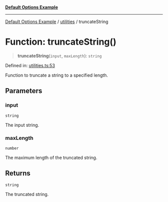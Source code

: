 [**Default Options Example**](../../README.md)

***

[Default Options Example](../../modules.md) / [utilities](../README.md) / truncateString

# Function: truncateString()

> **truncateString**(`input`, `maxLength`): `string`

Defined in: [utilities.ts:53](https://github.com/typedoc2md/dummy-typescript-api/blob/main/src/utilities.ts#L53)

Function to truncate a string to a specified length.

## Parameters

### input

`string`

The input string.

### maxLength

`number`

The maximum length of the truncated string.

## Returns

`string`

The truncated string.
